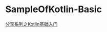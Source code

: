 # SampleOfKotlin-Basic

[分享系列之Kotlin基础入门](http://leeeyou.xyz/2019/05/07/blog-2019-05-07-%E5%88%86%E4%BA%AB%E7%B3%BB%E5%88%97%E4%B9%8BKotlin%E5%9F%BA%E7%A1%80%E5%85%A5%E9%97%A8/)